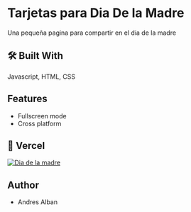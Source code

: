
# Tarjetas para Dia De la Madre
Una pequeña pagina para compartir en el dia de la madre


## 🛠 Built With

Javascript, HTML, CSS


## Features

- Fullscreen mode
- Cross platform


## 🔗 Vercel
[![Dia de la madre](https://vercel.com/button)](https://dia-madre.vercel.app)




## Author

- Andres Alban

